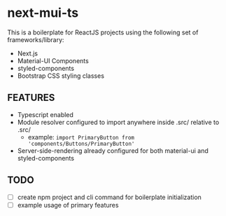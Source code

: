 # next-mui-ts

This is a boilerplate for ReactJS projects using the following set of frameworks/library:

- Next.js
- Material-UI Components
- styled-components
- Bootstrap CSS styling classes

## FEATURES

- Typescript enabled
- Module resolver configured to import anywhere inside .src/ relative to .src/
  - example: `import PrimaryButton from 'components/Buttons/PrimaryButton'`
- Server-side-rendering already configured for both material-ui and styled-components

## TODO

- [ ] create npm project and cli command for boilerplate initialization
- [ ] example usage of primary features
